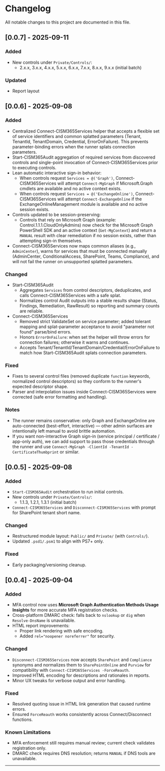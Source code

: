 # Changelog

All notable changes to this project are documented in this file.

## [0.0.7] - 2025-09-11
### Added
- New controls under `Private/Controls/`:
  - 2.x.x, 3.x.x, 4.x.x, 5.x.x, 6.x.x, 7.x.x, 8.x.x, 9.x.x (initial batch)

### Updated
- Report layout

## [0.0.6] - 2025-09-08
### Added
- Centralized Connect-CISM365Services helper that accepts a flexible set of service identifiers and common splatted parameters (Tenant, TenantId, TenantDomain, Credential, ErrorOnFailure). This prevents parameter-binding errors when the runner splats connection parameters.
- Start-CISM365Audit aggregation of required services from discovered controls and single-point invocation of Connect-CISM365Services prior to executing controls.
- Lean automatic interactive sign-in behavior:
  - When controls request `Services = @('Graph')`, Connect-CISM365Services will attempt `Connect-MgGraph` if Microsoft.Graph cmdlets are available and no active context exists.
  - When controls request `Services = @('ExchangeOnline')`, Connect-CISM365Services will attempt `Connect-ExchangeOnline` if the ExchangeOnlineManagement module is available and no active session exists.
- Controls updated to be session-preserving:
  - Controls that rely on Microsoft Graph (example: Control.1.1.1.CloudOnlyAdmins) now check for the Microsoft Graph PowerShell SDK and an active context (`Get-MgContext`) and return a `MANUAL` result with clear remediation if no session exists, rather than attempting sign-in themselves.
- Connect-CISM365Services now maps common aliases (e.g., `AdminCenter`), warns for services that must be connected manually (AdminCenter, ConditionalAccess, SharePoint, Teams, Compliance), and will not fail the runner on unsupported splatted parameters.


### Changed
- Start-CISM365Audit
  - Aggregates `Services` from control descriptors, deduplicates, and calls Connect-CISM365Services with a safe splat.
  - Normalizes control Audit outputs into a stable results shape (Status, Findings, Remediation, RawResult) so reporting and summary counts are reliable.
- Connect-CISM365Services
  - Removed strict ValidateSet on service parameter; added tolerant mapping and splat-parameter acceptance to avoid "parameter not found" parse/bind errors.
  - Honors `ErrorOnFailure`: when set the helper will throw errors for connection failures; otherwise it warns and continues.
  - Accepts Tenant/TenantId/TenantDomain/Credential/ErrorOnFailure to match how Start-CISM365Audit splats connection parameters.

### Fixed
- Fixes to several control files (removed duplicate `function` keywords, normalized control descriptors) so they conform to the runner's expected descriptor shape.
- Parser and interpolation issues inside Connect-CISM365Services were corrected (safe error formatting and handling).

### Notes
- The runner remains conservative: only Graph and ExchangeOnline are auto-connected (best-effort, interactive) — other admin surfaces are intentionally left manual to avoid brittle automation.
- If you want non-interactive Graph sign-in (service principal / certificate / app-only auth), we can add support to pass those credentials through the runner and use `Connect-MgGraph -ClientId -TenantId -CertificateThumbprint` or similar.


## [0.0.5] - 2025-09-08
### Added
- `Start-CISM365Audit` orchestration to run initial controls.
- New controls under `Private/Controls/`:
  - 1.1.3, 1.2.1, 1.3.1 (initial batch)
- `Connect-CISM365Services` and `Disconnect-CISM365Services` with prompt for SharePoint tenant short name.

### Changed
- Restructured module layout: `Public/` and `Private/` (with `Controls/`).
- Updated `.psd1/.psm1` to align with PS7+ only.

### Fixed
- Early packaging/versioning cleanup.

## [0.0.4] - 2025-09-04
### Added
- MFA control now uses **Microsoft Graph Authentication Methods Usage Insights** for more accurate MFA registration checks.
- Cross-platform DMARC check: falls back to `nslookup` or `dig` when `Resolve-DnsName` is unavailable.
- HTML report improvements:
  - Proper link rendering with safe encoding.
  - Added `rel="noopener noreferrer"` for security.

### Changed
- `Disconnect-CISM365Services` now accepts `SharePoint` and `Compliance` synonyms and normalizes them to `SharePointOnline` and `Purview` for compatibility with `Connect-CISM365Services -ForceReauth`.
- Improved HTML encoding for descriptions and rationales in reports.
- Minor UX tweaks for verbose output and error handling.

### Fixed
- Resolved quoting issue in HTML link generation that caused runtime errors.
- Ensured `ForceReauth` works consistently across Connect/Disconnect functions.

### Known Limitations
- MFA enforcement still requires manual review; current check validates registration only.
- DMARC check requires DNS resolution; returns `MANUAL` if DNS tools are unavailable.

---
